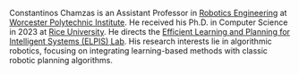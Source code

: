 Constantinos Chamzas is an Assistant Professor in [Robotics Engineering](https://www.wpi.edu/academics/departments/robotics-engineering) at [Worcester Polytechnic Institute](https://www.wpi.edu/). 
He received his Ph.D. in Computer Science in 2023 at [Rice University](https://www.rice.edu/). 
He directs the [Efficient Learning and Planning for Intelligent Systems (ELPIS) Lab](/). His research interests lie  in algorithmic robotics, focusing on integrating learning-based methods with classic robotic planning algorithms. 